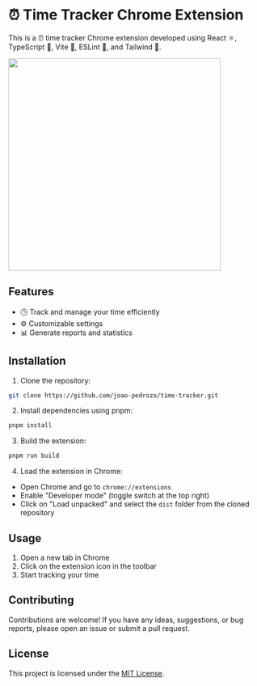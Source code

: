 # ⏰ Time Tracker Chrome Extension

This is a ⏰ time tracker Chrome extension developed using React ⚛️, TypeScript 📝, Vite 🚀, ESLint 🧹, and Tailwind 🌈.

<img src="https://github.com/joao-pedrozo/time-tracker/assets/40037644/fb06d271-c697-43a9-906b-8e5aca4df034" width="420" />


## Features

- 🕒 Track and manage your time efficiently
- ⚙️ Customizable settings
- 📊 Generate reports and statistics

## Installation

1. Clone the repository:

```bash
git clone https://github.com/joao-pedrozo/time-tracker.git
```

2. Install dependencies using pnpm:

```bash
pnpm install
```

3. Build the extension:

```bash
pnpm run build
```

4. Load the extension in Chrome:

- Open Chrome and go to `chrome://extensions`
- Enable "Developer mode" (toggle switch at the top right)
- Click on "Load unpacked" and select the `dist` folder from the cloned repository

## Usage

1. Open a new tab in Chrome
2. Click on the extension icon in the toolbar
3. Start tracking your time

## Contributing

Contributions are welcome! If you have any ideas, suggestions, or bug reports, please open an issue or submit a pull request.

## License

This project is licensed under the [MIT License](LICENSE).
